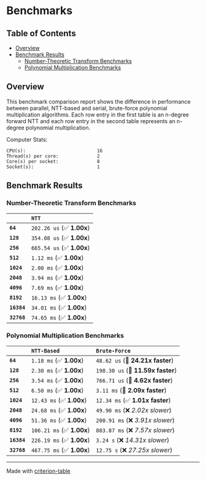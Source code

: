 # Benchmarks

## Table of Contents

- [Overview](#overview)
- [Benchmark Results](#benchmark-results)
    - [Number-Theoretic Transform Benchmarks](#number-theoretic-transform-benchmarks)
    - [Polynomial Multiplication Benchmarks](#polynomial-multiplication-benchmarks)

## Overview

This benchmark comparison report shows the difference in performance between parallel, NTT-based and serial, brute-force 
polynomial multiplication algorithms. Each row entry in the first table is an n-degree forward NTT and each row entry in the second table represents an n-degree polynomial multiplication.

Computer Stats:

```
CPU(s):                          16
Thread(s) per core:              2
Core(s) per socket:              8
Socket(s):                       1
```

## Benchmark Results

### Number-Theoretic Transform Benchmarks

|             | `NTT`                      |
|:------------|:-------------------------- |
| **`64`**    | `202.26 us` (✅ **1.00x**)  |
| **`128`**   | `354.08 us` (✅ **1.00x**)  |
| **`256`**   | `665.54 us` (✅ **1.00x**)  |
| **`512`**   | `1.12 ms` (✅ **1.00x**)    |
| **`1024`**  | `2.00 ms` (✅ **1.00x**)    |
| **`2048`**  | `3.94 ms` (✅ **1.00x**)    |
| **`4096`**  | `7.69 ms` (✅ **1.00x**)    |
| **`8192`**  | `16.13 ms` (✅ **1.00x**)   |
| **`16384`** | `34.01 ms` (✅ **1.00x**)   |
| **`32768`** | `74.65 ms` (✅ **1.00x**)   |

### Polynomial Multiplication Benchmarks

|             | `NTT-Based`               | `Brute-Force`                      |
|:------------|:--------------------------|:---------------------------------- |
| **`64`**    | `1.18 ms` (✅ **1.00x**)   | `48.62 us` (🚀 **24.21x faster**)   |
| **`128`**   | `2.30 ms` (✅ **1.00x**)   | `198.30 us` (🚀 **11.59x faster**)  |
| **`256`**   | `3.54 ms` (✅ **1.00x**)   | `766.71 us` (🚀 **4.62x faster**)   |
| **`512`**   | `6.50 ms` (✅ **1.00x**)   | `3.11 ms` (🚀 **2.09x faster**)     |
| **`1024`**  | `12.43 ms` (✅ **1.00x**)  | `12.34 ms` (✅ **1.01x faster**)    |
| **`2048`**  | `24.68 ms` (✅ **1.00x**)  | `49.90 ms` (❌ *2.02x slower*)      |
| **`4096`**  | `51.36 ms` (✅ **1.00x**)  | `200.91 ms` (❌ *3.91x slower*)     |
| **`8192`**  | `106.21 ms` (✅ **1.00x**) | `803.87 ms` (❌ *7.57x slower*)     |
| **`16384`** | `226.19 ms` (✅ **1.00x**) | `3.24 s` (❌ *14.31x slower*)       |
| **`32768`** | `467.75 ms` (✅ **1.00x**) | `12.75 s` (❌ *27.25x slower*)      |

---
Made with [criterion-table](https://github.com/nu11ptr/criterion-table)

